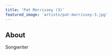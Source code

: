 ```yaml
---
title: 'Pat Morrissey (3)'
featured_image: 'artists/pat-morrissey-3.jpg'
---
```


## About

Songwriter

